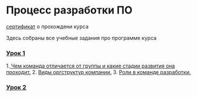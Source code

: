 # Процесс разработки ПО

[сертификат](https://gb.ru/certificates/917740) о прохождени курса

Здесь собраны все учебные задания про программе курса

### [Урок 1](https://github.com/kornilovaap/Software_development_process/tree/main/Lesson_1)
1.[ Чем команда отличается от группы и какие стадии развития она проходит.](https://github.com/kornilovaap/Software_development_process/blob/main/Lesson_1/%D0%9A%D0%BE%D0%BC%D0%B0%D0%BD%D0%B4%D0%B0.md) 
2. [Виды оргструктур компании.](https://github.com/kornilovaap/Software_development_process/blob/main/Lesson_1/%D0%9E%D1%80%D0%B3%D1%83%D1%81%D1%82%D1%80%D1%83%D0%BA%D1%82%D1%83%D1%80%D0%B0.md)
3. [Роли в команде разработки.](https://github.com/kornilovaap/Software_development_process/blob/main/Lesson_1/%D0%A0%D0%BE%D0%BB%D0%B8.md)
     
### [Урок 2]()
